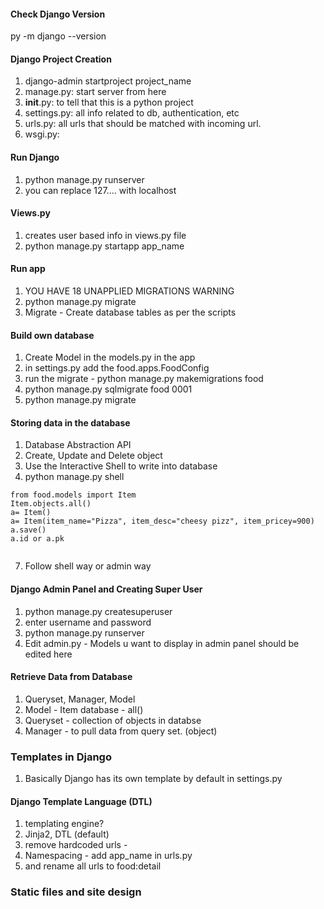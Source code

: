 



#### Check Django Version
py -m django --version

#### Django Project Creation
1) django-admin startproject project_name
2) manage.py: start server from here
3) __init__.py: to tell that this is a python project
4) settings.py: all info related to db, authentication, etc
5) urls.py: all urls that should be matched with incoming url.
6) wsgi.py: 

#### Run Django
1) python manage.py runserver
2) you can replace 127.... with localhost

#### Views.py
1) creates user based info in views.py file
2) python manage.py startapp app_name

#### Run app
1) YOU HAVE 18 UNAPPLIED MIGRATIONS WARNING
2) python manage.py migrate 
3) Migrate - Create database tables as per the scripts

#### Build own database
1) Create Model in the models.py in the app
2) in settings.py add the food.apps.FoodConfig
3) run the migrate - python manage.py makemigrations food
4) python manage.py sqlmigrate food 0001
5) python manage.py migrate

#### Storing data in the database
1) Database Abstraction API
2) Create, Update and Delete object 
3) Use the Interactive Shell to write into database
4) python manage.py shell

``` 
from food.models import Item
Item.objects.all()
a= Item()
a= Item(item_name="Pizza", item_desc="cheesy pizz", item_pricey=900)
a.save()
a.id or a.pk


```

7) Follow shell way or admin way

#### Django Admin Panel and Creating Super User
1) python manage.py createsuperuser
2) enter username and password
3) python manage.py runserver
4) Edit admin.py - Models u want to display in admin panel should be edited here

#### Retrieve Data from Database
1) Queryset, Manager, Model
2) Model - Item database - all()
3) Queryset - collection of objects in databse
4) Manager - to pull data from query set. (object)


### Templates in Django
1) Basically Django has its own template by default in settings.py

#### Django Template Language (DTL)
1) templating engine?
2) Jinja2, DTL (default)
3) remove hardcoded urls - 
4) Namespacing - add app_name in urls.py
5) and rename all urls to food:detail

### Static files and site design

